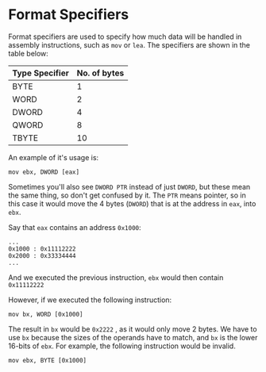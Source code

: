 # Format Specifiers

Format specifiers are used to specify how much data will be handled in assembly instructions, such as `mov` or `lea`. The specifiers are shown in the table below:

| Type Specifier | No. of bytes |
| :--- | :--- |
| BYTE | 1 |
| WORD | 2 |
| DWORD | 4 |
| QWORD | 8 |
| TBYTE | 10 |

An example of it's usage is:

```text
mov ebx, DWORD [eax]
```

Sometimes you'll also see `DWORD PTR` instead of just `DWORD`, but these mean the same thing, so don't get confused by it. The `PTR` means pointer, so in this case it would move the 4 bytes \(`DWORD`\) that is at the address in `eax`, into `ebx`.

Say that `eax` contains an address `0x1000`:

```text
...
0x1000 : 0x11112222
0x2000 : 0x33334444
...
```

And we executed the previous instruction, `ebx` would then contain `0x11112222`

However, if we executed the following instruction:

```text
mov bx, WORD [0x1000]
```

The result in `bx` would be `0x2222` , as it would only move 2 bytes. We have to use `bx` because the sizes of the operands have to match, and `bx` is the lower 16-bits of `ebx`. For example, the following instruction would be invalid.

```text
mov ebx, BYTE [0x1000]
```

